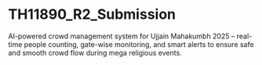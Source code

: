 # TH11890_R2_Submission
AI-powered crowd management system for Ujjain Mahakumbh 2025 – real-time people counting, gate-wise monitoring, and smart alerts to ensure safe and smooth crowd flow during mega religious events.
